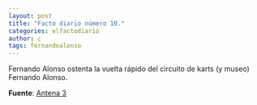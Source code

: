 ```yaml
---
layout: post
title: "Facto diario número 10."
categories: elfactodiario
author: c
tags: fernandoalonso
---
```


Fernando Alonso ostenta la vuelta rápido del circuito de karts (y museo) Fernando Alonso.

__Fuente__: [Antena 3](https://www.antena3.com/noticias/deportes/motor/fernando-alonso-bate-record-circuito-karts-parecia-imposible_202312206582ae1a29f3180001852d8d.html)
